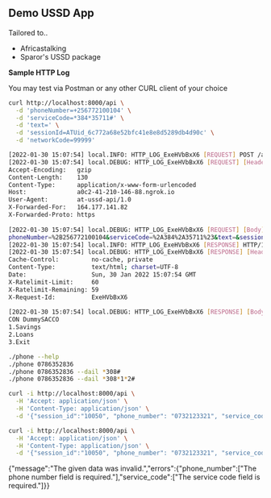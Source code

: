 Demo USSD App
---

Tailored to..
- Africastalking
- Sparor's USSD package

**Sample HTTP Log**

You may test via Postman or any other CURL client of your choice

```bash
curl http://localhost:8000/api \
  -d 'phoneNumber=+256772100104' \
  -d 'serviceCode=*384*35711#' \
  -d 'text=' \
  -d 'sessionId=ATUid_6c772a68e52bfc41e8e8d5289db4d90c' \
  -d 'networkCode=99999'
```

```bash
[2022-01-30 15:07:54] local.INFO: HTTP_LOG_ExeHVbBxX6 [REQUEST] POST /api HTTP/1.1  
[2022-01-30 15:07:54] local.DEBUG: HTTP_LOG_ExeHVbBxX6 [REQUEST] [Headers]
Accept-Encoding:   gzip
Content-Length:    130
Content-Type:      application/x-www-form-urlencoded
Host:              a0c2-41-210-146-88.ngrok.io
User-Agent:        at-ussd-api/1.0
X-Forwarded-For:   164.177.141.82
X-Forwarded-Proto: https
  
[2022-01-30 15:07:54] local.DEBUG: HTTP_LOG_ExeHVbBxX6 [REQUEST] [Body]
phoneNumber=%2B256772100104&serviceCode=%2A384%2A35711%23&text=&sessionId=ATUid_6c772a68e52bfc41e8e8d5289db4d90c&networkCode=99999
[2022-01-30 15:07:54] local.INFO: HTTP_LOG_ExeHVbBxX6 [RESPONSE] HTTP/1.1 200 OK 1.00s  
[2022-01-30 15:07:54] local.DEBUG: HTTP_LOG_ExeHVbBxX6 [RESPONSE] [Headers]
Cache-Control:         no-cache, private
Content-Type:          text/html; charset=UTF-8
Date:                  Sun, 30 Jan 2022 15:07:54 GMT
X-Ratelimit-Limit:     60
X-Ratelimit-Remaining: 59
X-Request-Id:          ExeHVbBxX6
  
[2022-01-30 15:07:54] local.DEBUG: HTTP_LOG_ExeHVbBxX6 [RESPONSE] [Body]
CON DummySACCO
1.Savings
2.Loans
3.Exit
```

```bash
./phone --help
./phone 0786352836
./phone 0786352836 --dail *308#
./phone 0786352836 --dail *308*1*2#

curl -i http://localhost:8000/api \
  -H 'Accept: application/json' \
  -H 'Content-Type: application/json' \
  -d '{"session_id":"10050", "phone_number": "0732123321", "service_code": "305", "answer":""}'

curl -i http://localhost:8000/api \
  -H 'Accept: application/json' \
  -H 'Content-Type: application/json' \
  -d '{"session_id":"10050", "phone_number": "0732123321", "service_code": "305", "answer":"1"}'
````

{"message":"The given data was invalid.","errors":{"phone_number":["The phone number field is required."],"service_code":["The service code field is required."]}}